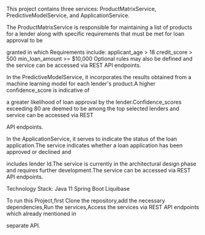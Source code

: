 This project contains three services: ProductMatrixService, PredictiveModelService, and ApplicationService.

The ProductMatrixService is responsible for maintaining a list of products for a lender along with specific requirements that must be met for loan approval to be 

granted in which Requirements include:
applicant_age > 18
credit_score > 500
min_loan_amount >= $10,000
Optional rules may also be defined and the service can be accessed via REST API endpoints.

In the PredictiveModelService, it incorporates the results obtained from a machine learning model for each lender's product.A higher confidence_score is indicative of 

a greater likelihood of loan approval by the lender.Confidence_scores exceeding 80 are deemed to be among the top selected lenders and service can be accessed via REST 

API endpoints.

In the ApplicationService, it serves to indicate the status of the loan application.The service indicates whether a loan application has been approved or declined and 

includes lender Id.The service is currently in the architectural design phase and requires further development.The service can be accessed via REST API endpoints.

Technology Stack:
Java 11
Spring Boot
Liquibase

To run this Project,first Clone the repository,add the necessary dependencies,Run the services,Access the services via REST API endpoints which already mentioned in 

separate API.
